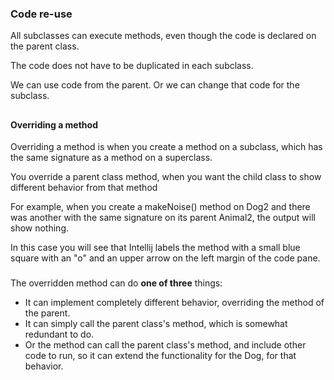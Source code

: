 
### Code re-use ###

All subclasses can execute methods, even though the code is declared on the parent class.

The code does not have to be duplicated in each subclass.

We can use code from the parent. Or we can change that code for the subclass.

##
#### Overriding a method ####

Overriding a method is when you create a method on a subclass, which has the same signature as a method on a superclass.

You override a parent class method, when you want the child class to show different behavior from that method

For example, when you create a makeNoise() method on Dog2 and there was another with the same signature on its parent Animal2, the output will show nothing.

In this case you will see that Intellij labels the method  with a small blue square with an "o" and an upper arrow on the left margin of the code pane.

###
The overridden method can do **one of three** things:
* It can implement completely different behavior, overriding the method of the parent.
* It can simply call the parent class's method, which is somewhat redundant to do.
* Or the method can call the parent class's method, and include other code to run, so it can extend the functionality for the Dog, for that behavior.







